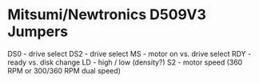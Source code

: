 # Mitsumi/Newtronics D509V3 Jumpers

DS0 - drive select
DS2 - drive select
MS - motor on vs. drive select
RDY - ready vs. disk change
LD - high / low (density?)
S2 - motor speed (360 RPM or 300/360 RPM dual speed)